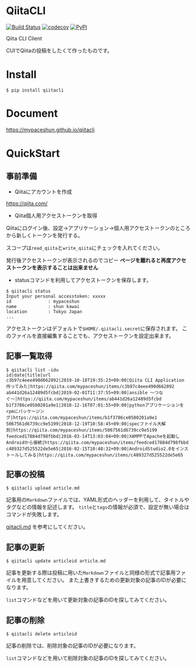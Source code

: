 # QiitaCLI

[![Build Status](https://travis-ci.org/mypaceshun/qiitacli.svg?branch=master)](https://travis-ci.org/mypaceshun/qiitacli)
[![codecov](https://codecov.io/gh/mypaceshun/qiitacli/branch/master/graph/badge.svg)](https://codecov.io/gh/mypaceshun/qiitacli)
[![PyPI](https://img.shields.io/pypi/v/qiitacli)](https://pypi.org/project/qiitacli/)



Qiita CLI Client

CUIでQiitaの投稿をしたくて作ったものです。

# Install

``` console
$ pip install qiitacli
```

# Document

https://mypaceshun.github.io/qiitacli

# QuickStart

## 事前準備

* Qiitaにアカウントを作成

https://qiita.com/

* Qiita個人用アクセストークンを取得

Qiitaにログイン後、設定→アプリケーション→個人用アクセストークンのところから新しくトークンを発行する。

スコープは`read_qiita`と`write_qiita`にチェックを入れてください。

発行後アクセストークンが表示されるのでコピー **ページを離れると再度アクセストークンを表示することは出来ません**

* statusコマンドを利用してアクセストークンを保存します。

``` console
$ qiitacli status
Input your personal accesstoken: xxxxx
id              : mypaceshun
name            : shun kawai
location        : Tokyo Japan
...
```

アクセストークンはデフォルトで`$HOME/.qiitacli.secret`に保存されます。
このファイルを直接編集することでも、アクセストークンを設定出来ます。

## 記事一覧取得

``` console
$ qiitacli list -idu
id|date|title|url
c3b97c4eee490d662092|2019-10-18T19:35:23+09:00|Qiita CLI Application 作ってみた|https://qiita.com/mypaceshun/items/c3b97c4eee490d662092
ab441d26a12489d5fcbd|2019-02-01T11:37:55+09:00|ansible 〜つなぐ〜|https://qiita.com/mypaceshun/items/ab441d26a12489d5fcbd
b1f3786ce0580201a9e1|2018-12-16T07:01:55+09:00|pythonアプリケーションをrpmにパッケージング|https://qiita.com/mypaceshun/items/b1f3786ce0580201a9e1
5067561d6739cc9e5199|2018-12-19T10:58:45+09:00|specファイル大解剖|https://qiita.com/mypaceshun/items/5067561d6739cc9e5199
feedced17884d798fbbd|2016-03-14T13:03:04+09:00|XAMPPでApacheを起動しAndroidから接続|https://qiita.com/mypaceshun/items/feedced17884d798fbbd
c489327d525522de5e65|2016-02-15T10:48:32+09:00|AndroidStudio2.0をインストールしてみる|https://qiita.com/mypaceshun/items/c489327d525522de5e65
```

## 記事の投稿

``` console
$ qiitacli upload article.md
```

記事用の`Markdown`ファイルでは、YAML形式のヘッダーを利用して、タイトルやタグなどの情報を記述します。
`title`と`tags`の情報が必須で、設定が無い場合はコマンドが失敗します。

[qiitacli.md](article/qiitacli.md) を参考にしてください。

## 記事の更新

``` console
$ qiitacli update articleid article.md
```

記事を更新する際は投稿に用いた`Markdown`ファイルと同様の形式で記事用ファイルを用意してください。
また上書きするための更新対象の記事のIDが必要になります。

`list`コマンドなどを用いて更新対象の記事のIDを探してみてください。

## 記事の削除

``` console
$ qiitacli delete articleid
```

記事の削除では、削除対象の記事のIDが必要になります。

`list`コマンドなどを用いて削除対象の記事のIDを探してみてください。
